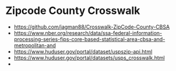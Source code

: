 # Zipcode County Crosswalk

- https://github.com/jagman88/Crosswalk-ZipCode-County-CBSA
- https://www.nber.org/research/data/ssa-federal-information-processing-series-fips-core-based-statistical-area-cbsa-and-metropolitan-and
- https://www.huduser.gov/portal/dataset/uspszip-api.html
- https://www.huduser.gov/portal/datasets/usps_crosswalk.html
- 
